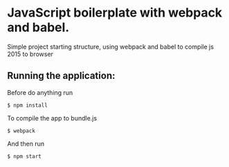 # JavaScript boilerplate with webpack and babel.

Simple project starting structure, using webpack and babel to compile js 2015 to browser

## Running the application:

Before do anything run

`$ npm install`

To compile the app to bundle.js

`$ webpack`

And then run

`$ npm start`


